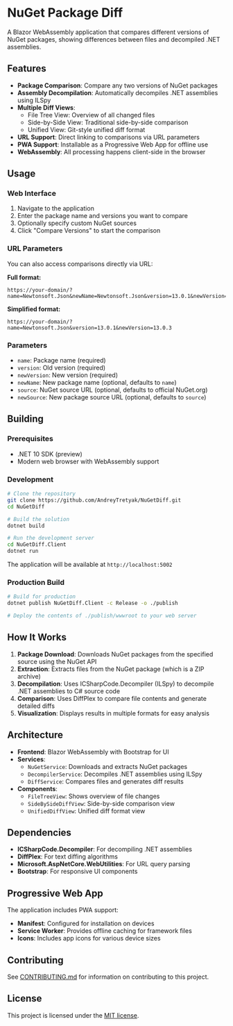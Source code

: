 # NuGet Package Diff

A Blazor WebAssembly application that compares different versions of NuGet packages, showing differences between files and decompiled .NET assemblies.

## Features

- **Package Comparison**: Compare any two versions of NuGet packages
- **Assembly Decompilation**: Automatically decompiles .NET assemblies using ILSpy
- **Multiple Diff Views**: 
  - File Tree View: Overview of all changed files
  - Side-by-Side View: Traditional side-by-side comparison
  - Unified View: Git-style unified diff format
- **URL Support**: Direct linking to comparisons via URL parameters
- **PWA Support**: Installable as a Progressive Web App for offline use
- **WebAssembly**: All processing happens client-side in the browser

## Usage

### Web Interface

1. Navigate to the application
2. Enter the package name and versions you want to compare
3. Optionally specify custom NuGet sources
4. Click "Compare Versions" to start the comparison

### URL Parameters

You can also access comparisons directly via URL:

**Full format:**
```
https://your-domain/?name=Newtonsoft.Json&newName=Newtonsoft.Json&version=13.0.1&newVersion=13.0.3&source=https://api.nuget.org/v3/index.json&newSource=https://api.nuget.org/v3/index.json
```

**Simplified format:**
```
https://your-domain/?name=Newtonsoft.Json&version=13.0.1&newVersion=13.0.3
```

### Parameters

- `name`: Package name (required)
- `version`: Old version (required)
- `newVersion`: New version (required)
- `newName`: New package name (optional, defaults to `name`)
- `source`: NuGet source URL (optional, defaults to official NuGet.org)
- `newSource`: New package source URL (optional, defaults to `source`)

## Building

### Prerequisites

- .NET 10 SDK (preview)
- Modern web browser with WebAssembly support

### Development

```bash
# Clone the repository
git clone https://github.com/AndreyTretyak/NuGetDiff.git
cd NuGetDiff

# Build the solution
dotnet build

# Run the development server
cd NuGetDiff.Client
dotnet run
```

The application will be available at `http://localhost:5002`

### Production Build

```bash
# Build for production
dotnet publish NuGetDiff.Client -c Release -o ./publish

# Deploy the contents of ./publish/wwwroot to your web server
```

## How It Works

1. **Package Download**: Downloads NuGet packages from the specified source using the NuGet API
2. **Extraction**: Extracts files from the NuGet package (which is a ZIP archive)
3. **Decompilation**: Uses ICSharpCode.Decompiler (ILSpy) to decompile .NET assemblies to C# source code
4. **Comparison**: Uses DiffPlex to compare file contents and generate detailed diffs
5. **Visualization**: Displays results in multiple formats for easy analysis

## Architecture

- **Frontend**: Blazor WebAssembly with Bootstrap for UI
- **Services**:
  - `NuGetService`: Downloads and extracts NuGet packages
  - `DecompilerService`: Decompiles .NET assemblies using ILSpy
  - `DiffService`: Compares files and generates diff results
- **Components**:
  - `FileTreeView`: Shows overview of file changes
  - `SideBySideDiffView`: Side-by-side comparison view
  - `UnifiedDiffView`: Unified diff format view

## Dependencies

- **ICSharpCode.Decompiler**: For decompiling .NET assemblies
- **DiffPlex**: For text diffing algorithms
- **Microsoft.AspNetCore.WebUtilities**: For URL query parsing
- **Bootstrap**: For responsive UI components

## Progressive Web App

The application includes PWA support:

- **Manifest**: Configured for installation on devices
- **Service Worker**: Provides offline caching for framework files
- **Icons**: Includes app icons for various device sizes

## Contributing

See [CONTRIBUTING.md](CONTRIBUTING.md) for information on contributing to this project.

## License

This project is licensed under the [MIT license](LICENSE).
